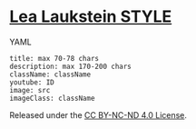 # [Lea Laukstein STYLE](https://lea.laukstein.com)

YAML

    title: max 70-78 chars
    description: max 170-200 chars
    className: className
    youtube: ID
    image: src
    imageClass: className

Released under the [CC BY-NC-ND 4.0 License](LICENSE).
